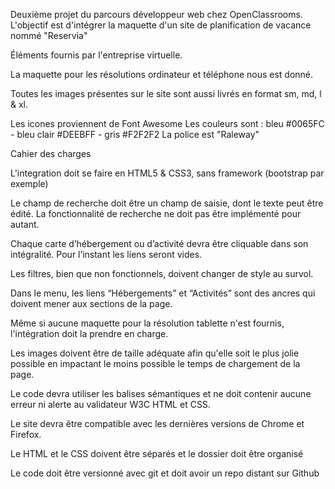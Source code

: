 Deuxième projet du parcours développeur web chez OpenClassrooms. L'objectif est d'intégrer la maquette d'un site de planification de vacance nommé "Reservia"

Éléments fournis par l'entreprise virtuelle.

La maquette pour les résolutions ordinateur et téléphone nous est donné.

Toutes les images présentes sur le site sont aussi livrés en format sm, md, l & xl.

Les icones proviennent de Font Awesome
Les couleurs sont : bleu #0065FC - bleu clair #DEEBFF - gris #F2F2F2
La police est "Raleway"


Cahier des charges

L'integration doit se faire en HTML5 & CSS3, sans framework (bootstrap par exemple)

Le champ de recherche doit être un champ de saisie, dont le texte peut être édité. La fonctionnalité de recherche ne doit pas être implémenté pour autant.

Chaque carte d’hébergement ou d’activité devra être cliquable dans son intégralité. Pour l’instant les liens seront vides.

Les filtres, bien que non fonctionnels, doivent changer de style au survol.

Dans le menu, les liens “Hébergements” et “Activités” sont des ancres qui doivent mener aux sections de la page.

Même si aucune maquette pour la résolution tablette n'est fournis, l'intégration doit la prendre en charge.

Les images doivent être de taille adéquate afin qu'elle soit le plus jolie possible en impactant le moins possible le temps de chargement de la page.

Le code devra utiliser les balises sémantiques et ne doit contenir aucune erreur ni alerte au validateur W3C HTML et CSS.

Le site devra être compatible avec les dernières versions de Chrome et Firefox.

Le HTML et le CSS doivent être séparés et le dossier doit être organisé

Le code doit être versionné avec git et doit avoir un repo distant sur Github
